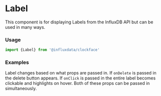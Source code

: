 # Label

This component is for displaying Labels from the InfluxDB API but can be used in many ways.

### Usage
```js
import {Label} from '@influxdata/clockface'
```

### Examples

Label changes based on what props are passed in. If `onDelete` is passed in the delete button appears. If `onClick` is passed in the entire label becomes clickable and highlights on hover. Both of these props can be passed in simultaneously.

<!-- STORY -->

<!-- STORY HIDE START -->

<!-- STORY HIDE END -->

<!-- PROPS -->
